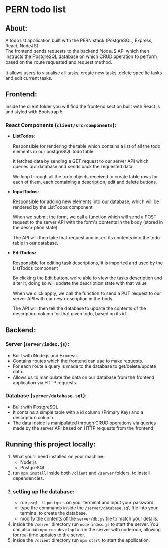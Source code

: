 # PERN todo list

## About:
A todo list application built with the PERN stack (PostgreSQL, Express, React, NodeJS).<br>
The frontend sends requests to the backend NodeJS API which then instructs the PostgreSQL database on which CRUD operation to perform based on the route requested and request method.<br><br>
It allows users to visualise all tasks, create new tasks, delete specific tasks and edit current tasks.
## Frontend:
Inside the client folder you will find the frontend section built with React.js and styled with Bootstrap 5.<br>
### React Components (`client/src/components`): 
<ul>
<li><strong>ListTodos:</strong><br>
<p>Responsible for rendering the table which contains a list of all the todo elements in our postgreSQL todo table.
<p>It fetches data by sending a GET request to our server API which queries our database and sends back the requested data.
<p>We loop through all the todo objects received to create table rows for each of them, each containing a description, edit and delete buttons.
</li>
<li><strong>InputTodos:</strong><br>
<p>Responsible for adding new elements into our database, which will be rendered by the ListTodos component.
<p>When we submit the form, we call a function which will send a POST request to the server API with the form's contents in the body (stored in the description state).
<p>The API will then take that request and insert its contents into the todo table in our database.
</li>
<li><strong>EditTodos:</strong><br>
<p>Responsible for editing task descriptions, it is imported and used by the ListTodos component
<p>By clicking the Edit button, we're able to view the tasks description and alter it, doing so will update the description state with that value
<p>When we click apply, we call the function to send a PUT request to our server API with our new description in the body.
<p>The API will then tell the database to update the contents of the description column for that given todo, based on its id.

</li>
</ul>

## Backend:

### Server (`server/index.js`):
<ul>
  <li>Built with Node.js and Express.</li>
  <li>Contains routes which the frontend can use to make requests.</li>
  <li>For each route a query is made to the database to get/delete/update data.</li>
  <li>Allows us to manipulate the data on our database from the frontend application via HTTP requests.</li>
</ul>

### Database (`server/database.sql`):
<ul>
  <li>Built with PostgreSQL</li>
  <li>It contains a simple table with a id column (Primary Key) and a description column.</li>
  <li>The data inside is manipulated through CRUD operations via queries made by the server API based on HTTP requests from the frontend</li>
</ul>

## Running this project locally:
<ol>
  <li>
    What you'll need installed on your machine:
    <ul>
      <li>Node.js</li>
      <li>PostgreSQL</li>
    </ul>
  </li>
  <li>
    run <code>npm install</code> inside both <code>/client</code> and <code>/server</code> folders, to install dependencies.
  </li>
  <li>
    <h3>setting up the database:</h3>
    <ul>
      <li>
        run <code>psql -U postgres</code> on your terminal and input your password.
      </li>
      <li>
        type the commands inside the <code>/server/database.sql</code> file into your terminal to create the database.
      </li>
      <li>
        modify the contents of the <code>server/db.js</code> file to match your details. 
      </li>
    </ul>
  </li>
  <li>
    inside the <code>/server</code> directory run <code>node index.js</code> to start the server. You can also run <code>npm run develop</code> to run the server with nodemon, allowing for real time updates to the server.
  </li>
  <li>
    inside the <code>/client</code> directory run <code>npm start</code> to start the application.
  </li>
